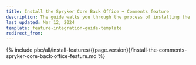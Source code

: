 ```yaml
---
title: Install the Spryker Core Back Office + Comments feature
description: The guide walks you through the process of installing the Comments + Spryker Core Back Office feature into the project.
last_updated: Mar 12, 2024
template: feature-integration-guide-template
redirect_from:
---
```


{% include pbc/all/install-features/{{page.version}}/install-the-comments-spryker-core-back-office-feature.md %} <!-- To edit, see /_includes/pbc/all/install-features/202404.0/install-the-comments-spryker-core-back-office-feature.md -->
